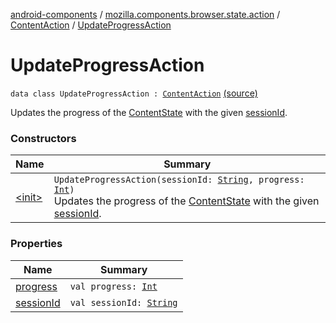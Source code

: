[android-components](../../../index.md) / [mozilla.components.browser.state.action](../../index.md) / [ContentAction](../index.md) / [UpdateProgressAction](./index.md)

# UpdateProgressAction

`data class UpdateProgressAction : `[`ContentAction`](../index.md) [(source)](https://github.com/mozilla-mobile/android-components/blob/master/components/browser/state/src/main/java/mozilla/components/browser/state/action/BrowserAction.kt#L163)

Updates the progress of the [ContentState](../../../mozilla.components.browser.state.state/-content-state/index.md) with the given [sessionId](session-id.md).

### Constructors

| Name | Summary |
|---|---|
| [&lt;init&gt;](-init-.md) | `UpdateProgressAction(sessionId: `[`String`](https://kotlinlang.org/api/latest/jvm/stdlib/kotlin/-string/index.html)`, progress: `[`Int`](https://kotlinlang.org/api/latest/jvm/stdlib/kotlin/-int/index.html)`)`<br>Updates the progress of the [ContentState](../../../mozilla.components.browser.state.state/-content-state/index.md) with the given [sessionId](session-id.md). |

### Properties

| Name | Summary |
|---|---|
| [progress](progress.md) | `val progress: `[`Int`](https://kotlinlang.org/api/latest/jvm/stdlib/kotlin/-int/index.html) |
| [sessionId](session-id.md) | `val sessionId: `[`String`](https://kotlinlang.org/api/latest/jvm/stdlib/kotlin/-string/index.html) |
